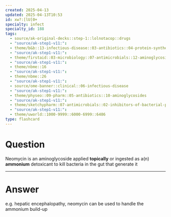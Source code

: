 ```yaml
---
created: 2025-04-13
updated: 2025-04-13T10:53
id: xw?:[lU[0+
specialty: infect
specialty_id: 188
tags:
  - source/ak-original-decks::step-1::lolnotacop::drugs
  - "source/ak-step1-v11:": 
  - theme/b&b::13-infectious-disease::03-antibiotics::04-protein-synthesis-inhibitors
  - "source/ak-step1-v11:": 
  - theme/firstaid::03-microbiology::07-antimicrobials::12-aminoglycosides
  - "source/ak-step1-v11:": 
  - theme/nbme::16
  - "source/ak-step1-v11:": 
  - theme/nbme::26
  - "source/ak-step1-v11:": 
  - source/ome-banner::clinical::06-infectious-disease
  - "source/ak-step1-v11:": 
  - theme/physeo::09-pharm::05-antibiotics::10-aminoglycosides
  - "source/ak-step1-v11:": 
  - theme/sketchypharm::07-antimicrobials::02-inhibitors-of-bacterial-protein-synthesis::07-aminoglycosides
  - "source/ak-step1-v11:": 
  - theme/uworld::1000-9999::6000-6999::6486
type: flashcard
---
```


# Question
Neomycin is an aminoglycoside applied **topically** or ingested as a(n) **ammonium** detoxicant to kill bacteria in the gut that generate it

---

# Answer
e.g. hepatic encephalopathy, neomycin can be used to handle the ammonium build-up